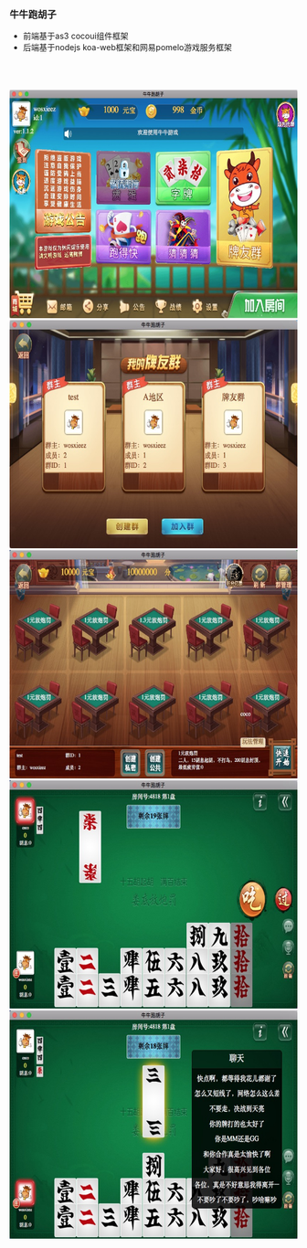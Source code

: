###  牛牛跑胡子

* 前端基于as3 cocoui组件框架
* 后端基于nodejs koa-web框架和网易pomelo游戏服务框架
<br/>
<br/>
<br/>
<img src="https://raw.githubusercontent.com/wosxieez/mumuas3/master/screenshot/screen1.jpg" alt="" width="600" height="400"/>
<img src="https://raw.githubusercontent.com/wosxieez/mumuas3/master/screenshot/screen2.jpg" alt="" width="600" height="400"/>
<img src="https://raw.githubusercontent.com/wosxieez/mumuas3/master/screenshot/screen3.jpg" alt="" width="600" height="400"/>
<img src="https://raw.githubusercontent.com/wosxieez/mumuas3/master/screenshot/screen4.jpg" alt="" width="600" height="400"/>
<img src="https://raw.githubusercontent.com/wosxieez/mumuas3/master/screenshot/screen5.jpg" alt="" width="600" height="400"/>
